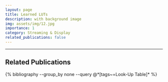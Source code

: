 ```yaml
---
layout: page
title: Learned LUTs
description: with background image
img: assets/img/12.jpg
importance: 1
category: Streaming & Display
related_publications: false
---
```


---
## Related Publications

<div class="publications">
  {% bibliography --group_by none --query @*[tags~=Look-Up Table]* %}
</div>
